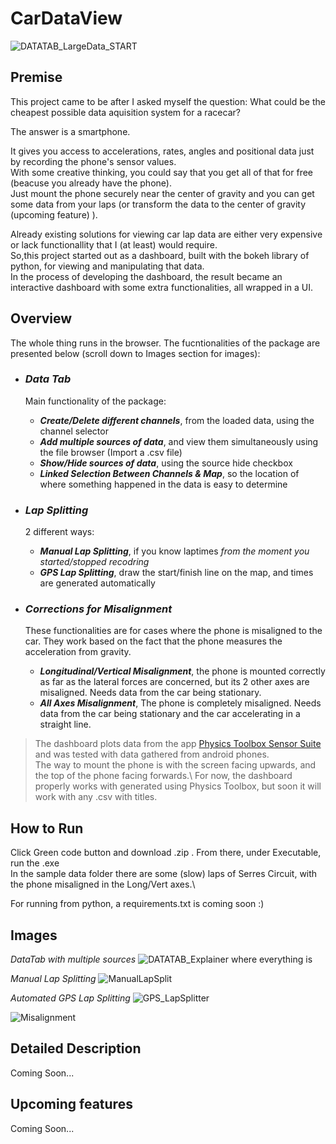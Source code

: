 # CarDataView
![DATATAB_LargeData_START](https://user-images.githubusercontent.com/109922381/181358198-92f7b48f-e65c-443c-b8e9-d842636ba0aa.png)

## Premise 
This project came to be after I asked myself the question: 
What could be the cheapest possible data aquisition system for a racecar? 

The answer is a smartphone. 

It gives you access to accelerations, rates, angles and positional data just by recording the phone's sensor values.\
With some creative thinking, you could say that you get all of that for free (beacuse you already have the phone).\
Just mount the phone securely near the center of gravity and you can get some data from your laps (or transform the data to the center of gravity (upcoming feature) ).

Already existing solutions for viewing car lap data are either very expensive or lack functionallity that I (at least) would require.\
So,this project started out as a dashboard, built with the bokeh library of python, for viewing and manipulating that data.\
In the process of developing the dashboard, the result became an interactive dashboard with some extra functionalities, 
all wrapped in a UI. 

## Overview
The whole thing runs in the browser. The fucntionalities of the package are presented below (scroll down to Images section for images): 

- ### ***Data Tab***
  Main functionality of the package: 
    - **_Create/Delete different channels_**, from the loaded data, using the channel selector
    - **_Add multiple sources of data_**, and view them simultaneously using the file browser (Import a .csv file)
    - **_Show/Hide sources of data_**, using the source hide checkbox
    - **_Linked Selection Between Channels & Map_**, so the location of where something happened in the data is easy to determine




- ### ***Lap Splitting***
  2 different ways: 
    - **_Manual Lap Splitting_**, if you know laptimes _from the moment you started/stopped recodring_ 
    - **_GPS Lap Splitting_**, draw the start/finish line on the map, and times are generated automatically




- ### ***Corrections for Misalignment***
  These functionalities are for cases where the phone is misaligned to the car. They work based on the fact that the phone measures the acceleration from gravity. 
    - **_Longitudinal/Vertical Misalignment_**, the phone is mounted correctly as far as the lateral forces are concerned, but its 2 other axes are misaligned. Needs data from the car being stationary. 
    - **_All Axes Misalignment_**, The phone is completely misaligned. Needs data from the car being stationary and the car accelerating in a straight line. 

>The dashboard plots data from the app [Physics Toolbox Sensor Suite](https://play.google.com/store/apps/details?id=com.chrystianvieyra.physicstoolboxsuite&hl=en&gl=US) and was tested with data gathered from android phones.\
>The  way to mount the phone is with the screen facing upwards, and the top of the phone facing forwards.\ 
>For now, the dashboard properly works with generated using Physics Toolbox, but soon it will work with any .csv with titles.

## How to Run
Click Green code button and download .zip . From there, under Executable, run the .exe\
In the sample data folder there are some (slow) laps of Serres Circuit, with the phone misaligned in the Long/Vert axes.\

For running from python, a requirements.txt is coming soon :) 

## Images
_DataTab with multiple sources_
![DATATAB_Explainer where everything is](https://user-images.githubusercontent.com/109922381/181355627-1931ad1e-77e6-4c70-a961-727b91d36595.png)

_Manual Lap Splitting_
![ManualLapSplit](https://user-images.githubusercontent.com/109922381/181355713-9e7b58c7-5e94-4a3d-988d-4eed24be78db.png)

_Automated GPS Lap Splitting_ 
![GPS_LapSplitter](https://user-images.githubusercontent.com/109922381/181355739-6a1887d3-6a50-40cb-a6dd-7c7ce2d4841f.png)

![Misalignment](https://user-images.githubusercontent.com/109922381/181356072-53a00ae2-49a1-4f70-bac6-11389dfb7009.png)

## Detailed Description
Coming Soon...
  
## Upcoming features
Coming Soon...
